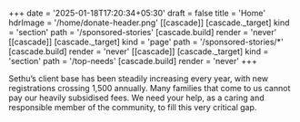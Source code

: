 +++
date = '2025-01-18T17:20:34+05:30'
draft = false
title = 'Home'
hdrImage = '/home/donate-header.png'
[[cascade]]
  [cascade._target]
  kind = 'section'
  path = '/sponsored-stories'
  [cascade.build]
  render = 'never'
[[cascade]]
  [cascade._target]
  kind = 'page'
  path = '/sponsored-stories/*'
  [cascade.build]
  render = 'never'
[[cascade]]
  [cascade._target]
  kind = 'section'
  path = '/top-needs'
  [cascade.build]
  render = 'never'
+++

Sethu’s client base has been steadily increasing every year, with new registrations crossing 1,500 annually. Many families that come to us cannot pay our heavily subsidised fees. We need your help, as a caring and responsible member of the community, to fill this very critical gap.
